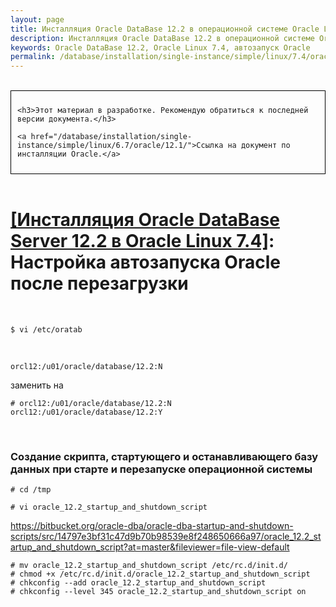 ```yaml
---
layout: page
title: Инсталляция Oracle DataBase 12.2 в операционной системе Oracle Linux 7.4 - Настройка автозапуска Oracle после перезагрузки
description: Инсталляция Oracle DataBase 12.2 в операционной системе Oracle Linux 7.4 - Настройка автозапуска Oracle после перезагрузки
keywords: Oracle DataBase 12.2, Oracle Linux 7.4, автозапуск Oracle
permalink: /database/installation/single-instance/simple/linux/7.4/oracle/12.2/autorstart-oracle-after-restart/
---
```


<br/>

<div style="padding:10px; border:thin solid black;">

	<h3>Этот материал в разработке. Рекомендую обратиться к последней версии документа.</h3>

    <a href="/database/installation/single-instance/simple/linux/6.7/oracle/12.1/">Ссылка на документ по инсталляции Oracle.</a>

</div>

<br/>

# <a href="/database/installation/single-instance/simple/linux/7.4/oracle/12.2/">[Инсталляция Oracle DataBase Server 12.2 в Oracle Linux 7.4]</a>: Настройка автозапуска Oracle после перезагрузки


<br/>

	$ vi /etc/oratab


<br/>

	orcl12:/u01/oracle/database/12.2:N


заменить на


	# orcl12:/u01/oracle/database/12.2:N
	orcl12:/u01/oracle/database/12.2:Y


<br/>

### Создание скрипта, стартующего и останавливающего базу данных при старте и перезапуске операционной системы


<!-- Скрипт следующего содержания мы добавим в автозагрузку (выполнив команды после данного скрипта):


<script src="http://gist-it.appspot.com/https://github.com/oradev/oracle-dba-scripts/blob/master/oracle_12R1_startup_and_shutdown_script">
</script> -->


	# cd /tmp

    # vi oracle_12.2_startup_and_shutdown_script

https://bitbucket.org/oracle-dba/oracle-dba-startup-and-shutdown-scripts/src/14797e3bf31c47d9b70b98539e8f248650666a97/oracle_12.2_startup_and_shutdown_script?at=master&fileviewer=file-view-default

<!-- # wget -O startupOracleDatabase12R1 https://github.com/oradev/oracle-dba-scripts/raw/master/oracle_12R1_startup_and_shutdown_script -->

	# mv oracle_12.2_startup_and_shutdown_script /etc/rc.d/init.d/
	# chmod +x /etc/rc.d/init.d/oracle_12.2_startup_and_shutdown_script
	# chkconfig --add oracle_12.2_startup_and_shutdown_script
	# chkconfig --level 345 oracle_12.2_startup_and_shutdown_script on
